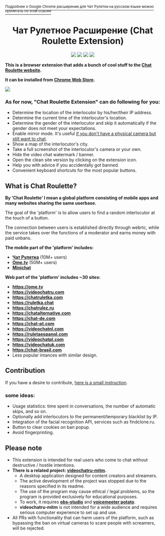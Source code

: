 [<sup>Подробнее о Google Chrome расширении для Чат Рулетки на русском языке можно прочитать по этой ссылке</sup>](https://translate.yandex.ru/translate?lang=en-ru&url=https%3A%2F%2Fgithub.com%2Fqrlk%2Fvideochatru-extension%2Fblob%2Fmaster%2FREADME.md)  
<h1 align="center">Чат Рулетное Расширение (Chat Roulette Extension)</h1>

<p align="center">

<img src="https://img.shields.io/chrome-web-store/users/emfkjghgdkajicmnicojahgojkemagcm?label=chrome%20users">
  
<img src="https://img.shields.io/chrome-web-store/rating/emfkjghgdkajicmnicojahgojkemagcm?label=chrome%20rating">

<img src="https://img.shields.io/date/1632845154?label=released" >
  
<img src="https://img.shields.io/github/license/qrlk/videochatru-extension" >
  
</p>

**This is a browser extension that adds a bunch of cool stuff to the [Chat Roulette website](https://videochatru.com).**  

**It can be installed from [Chrome Web Store](http://duckduckgo.com).**

<img src="https://cdn.discordapp.com/attachments/612424362946985987/891630030294229042/unknown.png"> 

### As for now, "Chat Roulette Extension" can do following for you:
* Determine the location of the interlocutor by his/her/their IP address.
* Determine the current time of the interlocutor's location.
* Determine the gender of the interlocutor and skip it automatically if the gender does not meet your expectations.
* Enable mirror mode. It's useful [if you don't have a physical camera but still want to chat](https://github.com/qrlk/videochatru-extension/wiki/No-Physical-Cam).
* Show a map of the interlocutor's city.
* Take a full screenshot of the interlocutor's camera or your own.
* Hide the video chat watermark / banner.
* Open the clean site version by clicking on the extension icon.
* Help you with advice if you accidentally got banned.
* Convenient keyboard shortcuts for the most popular buttons.

## What is Chat Roulette?
**By 'Chat Roulette' I mean a global platform consisting of mobile apps and many websites sharing the same userbase.**

The goal of the 'platform' is to allow users to find a random interlocutor at the touch of a button.  

The connection between users is established directly through webrtc, while the service takes over the functions of a moderator and earns money with paid unbans.

**The mobile part of the 'platform' includes:**
* [**Чат Рулетка**](https://play.google.com/store/apps/details?id=com.chat.ruletka) (10M+ users)
* [**Ome.tv**](https://play.google.com/store/apps/details?id=omegle.tv) (50M+ users)
* [**Minichat**](https://apps.apple.com/ua/app/minichat-video-chat-texting/id1506912979)

**Web part of the 'platform' includes ~30 sites:**

* **https://ome.tv**
* **https://videochatru.com**
* **https://chatruletka.com**
* **https://ruletka.chat**
* **https://chatrulez.ru**
* **https://chatalternative.com**
* **https://chat-de.com**
* **https://chat-pt.com**
* **https://videochatnl.com**
* **https://ruletaespanol.com**
* **https://videochatpl.com**
* **https://videochatuk.com**
* **https://chat-brasil.com**
* Less popular intances with similar design.

## Contribution
If you have a desire to contribute, [here is a small instruction](CONTRIBUTING.md).  


### some ideas:
* Usage statistics: time spent in conversations, the number of automatic skips, and so on.
* Optionally add interlocutors to the permanent/temporary blacklist by IP.
* Integration of the facial recognition API, services such as findclone.ru.
* Button to clear cookies on ban popup.
* Avoid fingerprinting.

## Please note
* This extension is intended for real users who come to chat without destructive / hostile intentions.  
* **There is a related project: [videochatru-mitm](https://github.com/qrlk/videochatru-mitm).**
  * A desktop application designed for content creators and streamers.
  * The active development of the project was stopped due to the reasons specified in its readme.
  * The use of the program may cause ethical / legal problems, so the program is provided exclusively for educational purposes.
  * To work, it requires **[obs-studio](https://obsproject.com)** and **[voicemeeter potato](https://vb-audio.com/Voicemeeter/potato.htm)**.
  * **videochatru-mitm** is not intended for a wide audience and requires serious computer experience to set up and use.
* All PRs with functionality that can harm users of the platform, such as bypassing the ban on virtual cameras to scare people with screamers, will be rejected.
